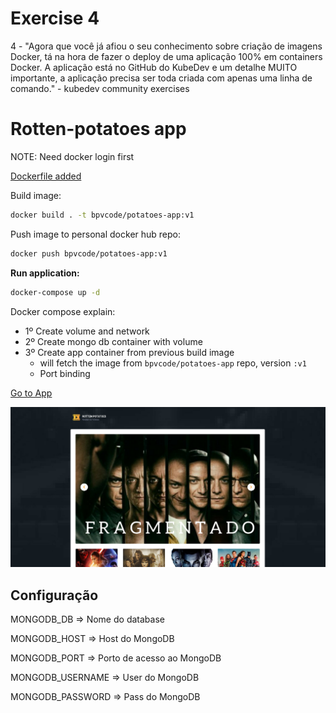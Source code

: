 # Exercise 4

4 - "Agora que você já afiou o seu conhecimento sobre criação de imagens Docker, tá na hora de fazer o deploy de uma aplicação 100% em containers Docker. A aplicação está no GitHub do KubeDev e um detalhe MUITO importante, a aplicação precisa ser toda criada com apenas uma linha de comando." - kubedev community exercises

# Rotten-potatoes app

NOTE: Need docker login first

[Dockerfile added](Dockerfile)

Build image:

```bash
docker build . -t bpvcode/potatoes-app:v1
```

Push image to personal docker hub repo:

```bash
docker push bpvcode/potatoes-app:v1
```

**Run application:**

```bash
docker-compose up -d
```

Docker compose explain:

- 1º Create volume and network
- 2º Create mongo db container with volume
- 3º Create app container from previous build image
  - will fetch the image from `bpvcode/potatoes-app` repo, version `:v1`
  - Port binding

[Go to App](<http://localhost:5000>)

![rotten potatoes app](./rotten-potatoes-app.png)

## Configuração

MONGODB_DB => Nome do database

MONGODB_HOST => Host do MongoDB

MONGODB_PORT => Porto de acesso ao MongoDB

MONGODB_USERNAME => User do MongoDB

MONGODB_PASSWORD => Pass do MongoDB
